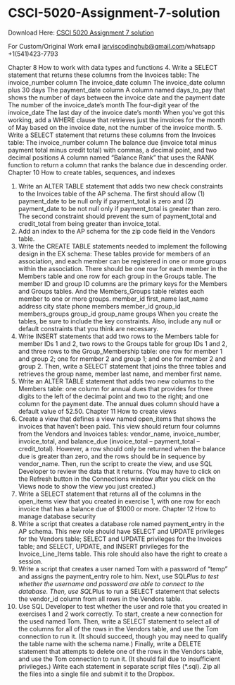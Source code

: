 # CSCI-5020-Assignment-7-solution

Download Here: [CSCI 5020 Assignment 7 solution](https://jarviscodinghub.com/assignment/csci-5020-assignment-7-solution/)

For Custom/Original Work email jarviscodinghub@gmail.com/whatsapp +1(541)423-7793

Chapter 8 How to work with data types and functions
4. Write a SELECT statement that returns these columns from the Invoices table:
The invoice_number column
The invoice_date column
The invoice_date column plus 30 days
The payment_date column
A column named days_to_pay that shows the number of days between the invoice date and
the payment date
The number of the invoice_date’s month
The four-digit year of the invoice_date
The last day of the invoice date’s month
When you’ve got this working, add a WHERE clause that retrieves just the invoices for the
month of May based on the invoice date, not the number of the invoice month.
5. Write a SELECT statement that returns these columns from the Invoices table:
The invoice_number column
The balance due (invoice total minus payment total minus credit total) with commas, a
decimal point, and two decimal positions
A column named “Balance Rank” that uses the RANK function to return a column that ranks
the balance due in descending order.
Chapter 10 How to create tables, sequences, and indexes
1. Write an ALTER TABLE statement that adds two new check constraints to the
Invoices table of the AP schema. The first should allow (1) payment_date to be null
only if payment_total is zero and (2) payment_date to be not null only if
payment_total is greater than zero. The second constraint should prevent the sum of
payment_total and credit_total from being greater than invoice_total.
2. Add an index to the AP schema for the zip code field in the Vendors table.
3. Write the CREATE TABLE statements needed to implement the following design in
the EX schema:
These tables provide for members of an association, and each member can be registered in
one or more groups within the association. There should be one row for each member in the
Members table and one row for each group in the Groups table. The member ID and group ID
columns are the primary keys for the Members and Groups tables. And the Members_Groups
table relates each member to one or more groups.
member_id
first_name
last_name
address
city
state
phone
members
member_id
group_id
members_groups
group_id
group_name
groups
When you create the tables, be sure to include the key constraints. Also, include any null or
default constraints that you think are necessary.
4. Write INSERT statements that add two rows to the Members table for member IDs 1
and 2, two rows to the Groups table for group IDs 1 and 2, and three rows to the
Group_Membership table: one row for member 1 and group 2; one for member 2 and
group 1; and one for member 2 and group 2. Then, write a SELECT statement that
joins the three tables and retrieves the group name, member last name, and member
first name.
7. Write an ALTER TABLE statement that adds two new columns to the Members
table: one column for annual dues that provides for three digits to the left of the
decimal point and two to the right; and one column for the payment date. The annual
dues column should have a default value of 52.50.
Chapter 11 How to create views
1. Create a view that defines a view named open_items that shows the invoices that
haven’t been paid. This view should return four columns from the Vendors and
Invoices tables: vendor_name, invoice_number, invoice_total, and balance_due
(invoice_total – payment_total – credit_total). However, a row should only be
returned when the balance due is greater than zero, and the rows should be in
sequence by vendor_name. Then, run the script to create the view, and use SQL
Developer to review the data that it returns. (You may have to click on the Refresh
button in the Connections window after you click on the Views node to show the
view you just created.)
2. Write a SELECT statement that returns all of the columns in the open_items view
that you created in exercise 1, with one row for each invoice that has a balance due of
$1000 or more.
Chapter 12 How to manage database security
1. Write a script that creates a database role named payment_entry in the AP schema.
This new role should have SELECT and UPDATE privileges for the Vendors table;
SELECT and UPDATE privileges for the Invoices table; and SELECT, UPDATE,
and INSERT privileges for the Invoice_Line_Items table. This role should also have
the right to create a session.
2. Write a script that creates a user named Tom with a password of “temp” and assigns
the payment_entry role to him. Next, use SQL*Plus to test whether the username and
password are able to connect to the database. Then, use SQL*Plus to run a SELECT
statement that selects the vendor_id column from all rows in the Vendors table.
3. Use SQL Developer to test whether the user and role that you created in exercises 1
and 2 work correctly. To start, create a new connection for the used named Tom.
Then, write a SELECT statement to select all of the columns for all of the rows in the
Vendors table, and use the Tom connection to run it. (It should succeed, though you
may need to qualify the table name with the schema name.) Finally, write a DELETE
statement that attempts to delete one of the rows in the Vendors table, and use the
Tom connection to run it. (It should fail due to insufficient privileges.)
Write each statement in separate script files (*.sql). Zip all the files into a
single file and submit it to the Dropbox.

